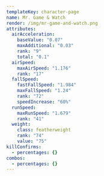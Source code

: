 ```yaml
---
templateKey: character-page
name: Mr. Game & Watch
render: /img/mr-game-and-watch.png
attributes:
  airAcceleration:
    baseValue: "0.07"
    maxAdditional: "0.03"
    rank: "9"
    total: "0.1"
  airSpeed:
    maxAirSpeed: "1.176"
    rank: "17"
  fallSpeed:
    fastFallSpeed: "1.984"
    maxFallSpeed: "1.24"
    rank: "72"
    speedIncrease: "60%"
  runSpeed:
    maxRunSpeed: "1.679"
    rank: "41"
  weight:
    class: featherweight
    rank: "74"
    value: "75"
killConfirms:
  - percentages: {}
combos:
  - percentages: {}
---
```

